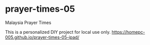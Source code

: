 # prayer-times-05
Malaysia Prayer Times

This is a personalized DIY project for local use only.
https://homepc-005.github.io/prayer-times-05-ipad/
